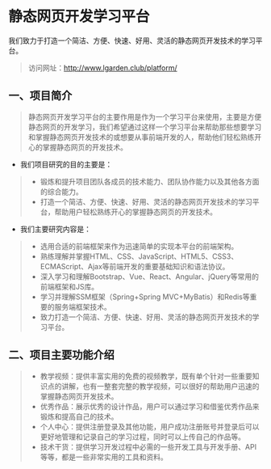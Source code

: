 # 静态网页开发学习平台
我们致力于打造一个简洁、方便、快速、好用、灵活的静态网页开发技术的学习平台。
> 访问网址：http://www.lgarden.club/platform/
## 一、项目简介
> 静态网页开发学习平台的主要作用是作为一个学习平台来使用，主要是方便静态网页的开发学习，我们希望通过这样一个学习平台来帮助那些想要学习和掌握静态网页开发技术的或想要从事前端开发的人，帮助他们轻松熟练开心的掌握静态网页的开发技术。
- 我们项目研究的目的主要是：
>- 锻炼和提升项目团队各成员的技术能力、团队协作能力以及其他各方面的综合能力。
>- 打造一个简洁、方便、快速、好用、灵活的静态网页开发技术的学习平台，帮助用户轻松熟练开心的掌握静态网页的开发技术。
- 我们主要研究内容是：
>- 选用合适的前端框架来作为迅速简单的实现本平台的前端架构。
>- 熟练理解并掌握HTML、CSS、JavaScript、HTML5、CSS3、ECMAScript、Ajax等前端开发的重要基础知识和语法协议。
>- 深入学习和理解Bootstrap、Vue、React、Angular、jQuery等常用的前端框架和JS库。
>- 学习并理解SSM框架（Spring+Spring MVC+MyBatis）和Redis等重要的服务端框架技术。
>- 致力打造一个简洁、方便、快速、好用、灵活的静态网页开发技术的学习平台。
## 二、项目主要功能介绍
>- 教学视频：提供丰富实用的免费的视频教学，既有单个针对一些重要知识点的讲解，也有一整套完整的教学视频，可以很好的帮助用户迅速的掌握静态网页开发技术。
>- 优秀作品：展示优秀的设计作品，用户可以通过学习和借鉴优秀作品来锻炼和提高自己的技术。
>- 个人中心：提供注册登录及其他功能，用户成功注册账号并登录后可以更好地管理和记录自己的学习过程，同时可以上传自己的作品等。
>- 技术干货：提供学习开发过程中必需的一些开发工具与开发手册、API等等，都是一些非常实用的工具和资料。


